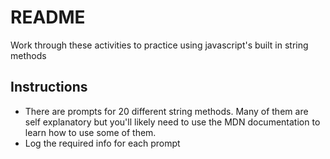 # README

Work through these activities to practice using javascript's built in string methods

## Instructions

- There are prompts for 20 different string methods. Many of them are self explanatory but you'll likely need to use the MDN documentation to learn how to use some of them.
- Log the required info for each prompt
